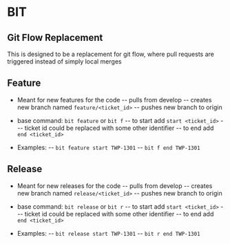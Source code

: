 
BIT
===
Git Flow Replacement
--------------------

This is designed to be a replacement for git flow, where pull requests are triggered instead of simply local merges

Feature
-------
- Meant for new features for the code
-- pulls from develop
-- creates new branch named `feature/<ticket_id>`
-- pushes new branch to origin

- base command: `bit feature` or `bit f`
-- to start add `start <ticket_id>`
--- ticket id could be replaced with some other identifier
-- to end add `end <ticket_id>`

- Examples:
-- `bit feature start TWP-1301`
-- `bit f end TWP-1301`


Release
-------
- Meant for new releases for the code
-- pulls from develop
-- creates new branch named `release/<ticket_id>`
-- pushes new branch to origin

- base command: `bit release` or `bit r`
-- to start add `start <ticket_id>`
--- ticket id could be replaced with some other identifier
-- to end add `end <ticket_id>`

- Examples:
-- `bit release start TWP-1301`
-- `bit r end TWP-1301`
